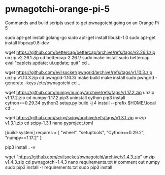 # pwnagotchi-orange-pi-5
Commands and build scripts used to get pwnagotchi going on an Orange Pi 5 


sudo apt-get install golang-go
sudo apt-get install libusb-1.0
sudo apt-get install libpcap0.8-dev

wget https://github.com/bettercap/bettercap/archive/refs/tags/v2.26.1.zip
unzip v2.26.1.zip
cd bettercap-2.26.1/
sudo make install
sudo bettercap -eval "caplets.update; ui.update; quit"
cd ..

wget https://github.com/evilsocket/pwngrid/archive/refs/tags/v1.10.3.zip
unzip v1.10.3.zip
cd pwngrid-1.10.3/
make build
make install
sudo pwngrid -generate -keys /etc/pwnagotchi
cd ..

wget https://github.com/numpy/numpy/archive/refs/tags/v1.17.2.zip
unzip v1.17.2.zip
cd numpy-1.17.2
pip3 uninstall cython
pip3 install cython==0.29.34
python3 setup.py build -j 4 install --prefix $HOME/.local
cd ..

wget https://github.com/scipy/scipy/archive/refs/tags/v1.3.1.zip
unzip v1.3.1.zip 
cd scipy-1.3.1
nano pyproject.toml
                                                                                  
[build-system]
requires = [
    "wheel",
    "setuptools",
    "Cython==0.29.2",
    "numpy==1.17.2"
   ]

pip3 install . -v

wget "https://github.com/evilsocket/pwnagotchi/archive/v1.4.3.zip"
unzip v1.4.3.zip
cd pwnagotchi-1.4.3
nano requirements.txt # comment out numpy
sudo pip3 install -r requirements.txt
sudo pip3 install . 
